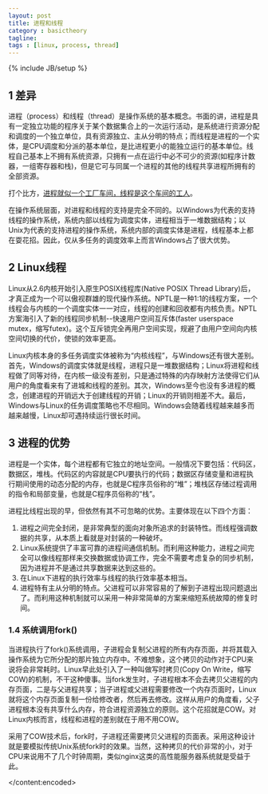 ```yaml
---
layout: post
title: 进程和线程
category : basictheory
tagline:
tags : [linux, process, thread]
---
```

{% include JB/setup %}

<item>
<title>进程和线程</title>
<content:encoded>
<h2>1 差异</h2>

进程（process）和线程（thread）是操作系统的基本概念。书面的讲，进程是具有一定独立功能的程序关于某个数据集合上的一次运行活动，是系统进行资源分配和调度的一个独立单位，具有资源独立、主从分明的特点；而线程是进程的一个实体，是CPU调度和分派的基本单位，是比进程更小的能独立运行的基本单位。线程自己基本上不拥有系统资源，只拥有一点在运行中必不可少的资源(如程序计数器，一组寄存器和栈)，但是它可与同属一个进程的其他的线程共享进程所拥有的全部资源。

打个比方，<a href="http://www.ruanyifeng.com/blog/2013/04/processes_and_threads.html">进程就似一个工厂车间，线程是这个车间的工人</a>。

在操作系统层面，对进程和线程的支持是完全不同的。以Windows为代表的支持线程的操作系统，系统内部以线程为调度实体，进程相当于一堆数据结构；以Unix为代表的支持进程的操作系统，系统内部的调度实体是进程，线程基本上都在耍花招。因此，仅从多任务的调度效率上而言Windows占了很大优势。

<h2>2 Linux线程</h2>

Linux从2.6内核开始引入原生POSIX线程库(Native POSIX Thread Library)后，才真正成为一个可以傲视群雄的现代操作系统。NPTL是一种1:1的线程方案，一个线程会与内核的一个调度实体一一对应，线程的创建和回收都有内核负责。NPTL方案海引入了新的线程同步机制--快速用户空间互斥体(faster userspace mutex，缩写futex)。这个互斥锁完全再用户空间实现，规避了由用户空间向内核空间切换的代价，使锁的效率更高。

Linux内核本身的多任务调度实体被称为“内核线程”，与Windows还有很大差别。首先，Windows的调度实体就是线程，进程只是一堆数据结构；Linux将进程和线程做了同等对待，在内核一级没有差别，只是通过特殊的内存映射方法使得它们从用户的角度看来有了进城和线程的差别。其次，Windows至今也没有多进程的概念，创建进程的开销远大于创建线程的开销；Linux的开销则相差不大。最后，Windows与Linux的任务调度策略也不尽相同。Windows会随着线程越来越多而越来越慢，Linux却可遇持续运行很长时间。

<h2>3 进程的优势</h2>

进程是一个实体，每个进程都有它独立的地址空间。一般情况下要包括：代码区，数据区，堆栈。代码区的内容就是CPU要执行的代码；数据区存储变量和进程执行期间使用的动态分配的内存，也就是C程序员俗称的“堆”；堆栈区存储过程调用的指令和局部变量，也就是C程序员俗称的“栈”。

进程比线程出现的早，但依然有其不可忽略的优势。主要体现在以下四个方面：
1. 进程之间完全封闭，是非常典型的面向对象所追求的封装特性。而线程强调数据的共享，从本质上看就是对封装的一种破坏。
2. Linux系统提供了丰富可靠的进程间通信机制。而利用这种能力，进程之间完全可以像线程那样来交换数据或协调工作，完全不需要考虑复杂的同步机制，因为进程并不是通过共享数据来达到这些的。
3. 在Linux下进程的执行效率与线程的执行效率基本相当。
4. 进程特有主从分明的特点。父进程可以非常容易的了解到子进程出现问题退出了。而利用这种机制就可以采用一种非常简单的方案来缩短系统故障的修复时间。

<h3>1.4 系统调用fork()</h3>

当进程执行了fork()系统调用，子进程会复制父进程的所有内存页面，并将其载入操作系统为它所分配的那片独立内存中。不难想象，这个拷贝的动作对于CPU来说将会非常耗时。Linux早此处引入了一种叫做写时拷贝(Copy On Write，缩写COW)的机制，不干这种傻事。当fork发生时，子进程根本不会去拷贝父进程的内存页面，二是与父进程共享；当子进程或父进程需要修改一个内存页面时，Linux就将这个内存页面复制一份给修改者，然后再去修改。这样从用户的角度看，父子进程根本没有共享什么内存，符合进程资源独立的原则。这个花招就是COW。对Linux内核而言，线程和进程的差别就在于用不用COW。

采用了COW技术后，fork时，子进程还需要拷贝父进程的页面表。采用这种设计就是要模拟传统Unix系统fork时的效果。当然，这种拷贝的代价非常的小，对于CPU来说用不了几个时钟周期，类似nginx这类的高性能服务器系统就是受益于此。

</content:encoded>

</item>
